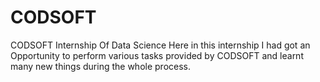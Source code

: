 # CODSOFT
CODSOFT Internship Of Data Science
Here in this internship I had got an Opportunity to perform various tasks provided
by CODSOFT and learnt many new things during the whole process.
